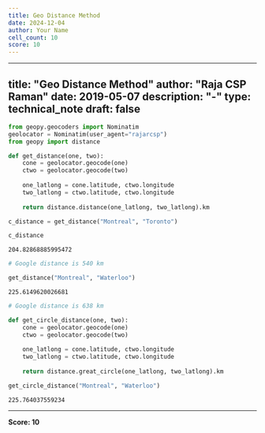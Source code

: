 ```yaml
---
title: Geo Distance Method
date: 2024-12-04
author: Your Name
cell_count: 10
score: 10
---
```


---
title: "Geo Distance Method"
author: "Raja CSP Raman"
date: 2019-05-07
description: "-"
type: technical_note
draft: false
---

```python
from geopy.geocoders import Nominatim
geolocator = Nominatim(user_agent="rajarcsp")
from geopy import distance
```


```python
def get_distance(one, two):
    cone = geolocator.geocode(one)
    ctwo = geolocator.geocode(two)
    
    one_latlong = cone.latitude, ctwo.longitude
    two_latlong = ctwo.latitude, ctwo.longitude
    
    return distance.distance(one_latlong, two_latlong).km
```


```python
c_distance = get_distance("Montreal", "Toronto")
```


```python
c_distance
```




    204.82868885995472




```python
# Google distance is 540 km
```


```python
get_distance("Montreal", "Waterloo")
```




    225.6149620026681




```python
# Google distance is 638 km
```


```python
def get_circle_distance(one, two):
    cone = geolocator.geocode(one)
    ctwo = geolocator.geocode(two)
    
    one_latlong = cone.latitude, ctwo.longitude
    two_latlong = ctwo.latitude, ctwo.longitude
    
    return distance.great_circle(one_latlong, two_latlong).km
```


```python
get_circle_distance("Montreal", "Waterloo")
```




    225.764037559234




---
**Score: 10**